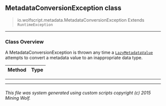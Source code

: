 ## MetadataConversionException __class__

>io.wolfscript.metadata.MetadataConversionException
>Extends `RuntimeException`

---

### Class Overview

A MetadataConversionException is thrown any time a [`LazyMetadataValue`](LazyMetadataValue.md) attempts to convert a metadata value to an inappropriate data type.

Method | Type   
--- | :--- 



---

---


###### This file was system generated using custom scripts copyright (c) 2015 Mining Wolf.
	

